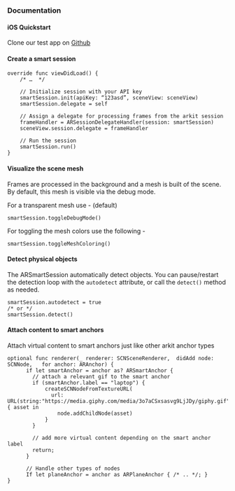 
### Documentation

#### iOS Quickstart

Clone our test app on [Github](https://github.com/streem/StreemVisionSample.git)

#### Create a smart session

```
override func viewDidLoad() {
    /* …  */

    // Initialize session with your API key
    smartSession.init(apiKey: “123asd”, sceneView: sceneView)
    smartSession.delegate = self

    // Assign a delegate for processing frames from the arkit session
    frameHandler = ARSessionDelegateHandler(session: smartSession)
    sceneView.session.delegate = frameHandler

    // Run the session
    smartSession.run()
}
```


#### Visualize the scene mesh

Frames are processed in the background and a mesh is built of the scene. By default, this mesh is visible via the debug mode.

For a transparent mesh use - (default)
```
smartSession.toggleDebugMode()
```

For toggling the mesh colors use the following -

```
smartSession.toggleMeshColoring()
```


#### Detect physical objects

The ARSmartSession automatically detect objects. You can pause/restart the detection loop with the `autodetect` attribute, or call the `detect()` method as needed.

```
smartSession.autodetect = true
/* or */
smartSession.detect()
```

#### Attach content to smart anchors

Attach virtual content to smart anchors just like other arkit anchor types

```
optional func renderer(_ renderer: SCNSceneRenderer,  didAdd node: SCNNode,   for anchor: ARAnchor) {
      if let smartAnchor = anchor as? ARSmartAnchor {
        // attach a relevant gif to the smart anchor
        if (smartAnchor.label == "laptop") {
            createSCNNodeFromTextureURL(
              url: URL(string:"https://media.giphy.com/media/3o7aCSxsasvg9LjJDy/giphy.gif")!) { asset in
                node.addChildNode(asset)
            }
        }

        // add more virtual content depending on the smart anchor label
        return;
      }

      // Handle other types of nodes
      If let planeAnchor = anchor as ARPlaneAnchor { /* .. */; }
}
```